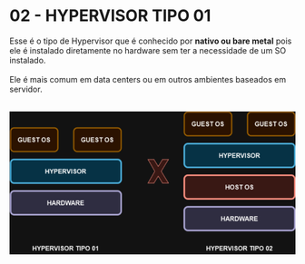 # 02 - HYPERVISOR TIPO 01

Esse é o tipo de Hypervisor que é conhecido por **nativo ou bare metal** pois ele é instalado diretamente no hardware sem ter a necessidade de um SO instalado. <br></br>
Ele é mais comum em data centers ou em outros ambientes baseados em servidor. <br></br>

![HYPERVISOR](Imagens/t1_t2.png) <br></br>
